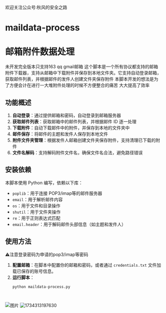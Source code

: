欢迎关注公众号:秋风的安全之路
# maildata-process
# 邮箱附件数据处理
未开发完全版本只支持163 qq gmail邮箱
这个脚本是一个所有协议都支持的邮箱附件下载器，支持从邮箱中下载附件并保存到本地文件夹。它支持自动登录邮箱，获取邮件列表，并根据邮件的发件人创建文件夹保存附件
本脚本开发的想法是为了方便会计在进行一大堆附件处理的时候不方便整合的痛苦 大大提高了效率

## 功能概述

1. **自动登录**：通过提供邮箱和密码，自动登录到邮箱服务器
2. **获取邮件列表**：获取邮箱中的邮件列表，并根据邮件 ID 逐一处理
3. **下载附件**：自动下载邮件中的附件，并保存到本地的文件夹中
4. **邮件保存**：将邮件的主题和发件人保存到本地文件
5. **附件文件夹管理**：根据发件人邮箱创建文件夹保存附件，支持清理已下载的附件
6. **文件名解码**：支持解码附件文件名，确保文件名合法，避免路径错误

## 安装依赖

本脚本使用 Python 编写，依赖以下库：

- `poplib`：用于连接 POP3/imap等的邮件服务器
- `email`：用于解析邮件内容
- `os`：用于文件和目录操作
- `shutil`：用于文件夹操作
- `re`：用于正则表达式匹配
- `email.header`：用于解码邮件头部信息（如主题和发件人）

## 使用方法
⚠️注意登录密码为申请的pop3/imap等密码

1. **配置邮箱**：在脚本中配置你的邮箱和密码，或者通过 `credentials.txt` 文件加载已保存的账号信息。
2. **运行脚本**：
   ```bash
   python maildata-process.py




![图片](https://github.com/user-attachments/assets/c8fb1f03-74db-41fd-8b2f-c2b00b402263)
![1734313197630](https://github.com/user-attachments/assets/a5766684-0e84-4f5a-8a7f-1da0679a6930)

